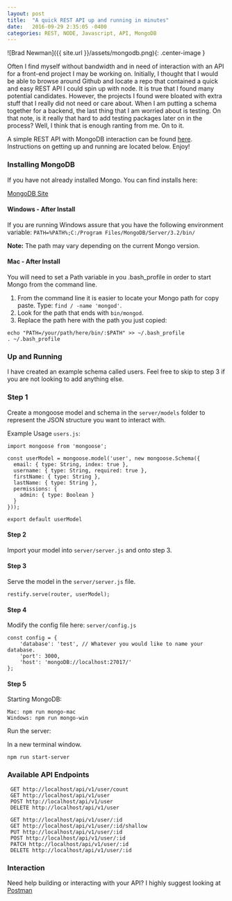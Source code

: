 ```yaml
---
layout: post
title:  "A quick REST API up and running in minutes"
date:   2016-09-29 2:35:05 -0400
categories: REST, NODE, Javascript, API, MongoDB
---
```


![Brad Newman]({{ site.url }}/assets/mongodb.png){: .center-image }

Often I find myself without bandwidth and in need of interaction with an API for a front-end project I may be working on.
Initially, I thought that I would be able to browse around Github and locate a repo that contained a quick and easy REST API I 
could spin up with node. It is true that I found many potential candidates. However, the projects I found were bloated with extra stuff that
I really did not need or care about. When I am putting a schema together for a backend, the last thing that I am worried about is
testing. On that note, is it really that hard to add testing packages later on in the process? Well, I think that is enough ranting
from me. On to it.

A simple REST API with MongoDB interaction can be found [here](https://github.com/newmanbrad/quick-mongo-rest-server). Instructions on getting up and 
running are located below. Enjoy!

### Installing MongoDB

If you have not already installed Mongo. You can find installs here: 

[MongoDB Site](https://www.mongoDB.com/download-center#community)

#### Windows - After Install
If you are running Windows assure that you have the following environment variable:
 ```PATH=%PATH%;C:/Program Files/MongoDB/Server/3.2/bin/```
 
 **Note:** The path may vary depending on the current Mongo version.
 
#### Mac - After Install
You will need to set a Path variable in you .bash_profile in order to start Mongo from the command line.

1. From the command line it is easier to locate your Mongo path for copy paste. Type: ```find / -name 'mongod'```.
2. Look for the path that ends with ```bin/mongod```.
3. Replace the path here with the path you just copied: 
```
echo "PATH=/your/path/here/bin/:$PATH" >> ~/.bash_profile
. ~/.bash_profile
```

### Up and Running

I have created an example schema called users. Feel free to skip to step 3 if you are not looking to add anything else.

### Step 1

Create a mongoose model and schema in the ```server/models``` folder to represent the JSON structure you want to interact with.

Example Usage ```users.js```:

```
import mongoose from 'mongoose';

const userModel = mongoose.model('user', new mongoose.Schema({
  email: { type: String, index: true },
  username: { type: String, required: true },
  firstName: { type: String },
  lastName: { type: String },
  permissions: {
    admin: { type: Boolean }
  }
}));

export default userModel
```

#### Step 2 

Import your model into ```server/server.js``` and onto step 3.
 
 
#### Step 3

Serve the model in the ```server/server.js``` file.

```
restify.serve(router, userModel);
```

#### Step 4

Modify the config file here: ```server/config.js```

```
const config = {
    'database': 'test', // Whatever you would like to name your database.
    'port': 3000,
    'host': 'mongoDB://localhost:27017/'
};
```

#### Step 5

Starting MongoDB: 

```
Mac: npm run mongo-mac
Windows: npm run mongo-win
```

Run the server:

In a new terminal window.

```
npm run start-server 
```

### Available API Endpoints

```
 GET http://localhost/api/v1/user/count
 GET http://localhost/api/v1/user
 POST http://localhost/api/v1/user
 DELETE http://localhost/api/v1/user

 GET http://localhost/api/v1/user/:id
 GET http://localhost/api/v1/user/:id/shallow
 PUT http://localhost/api/v1/user/:id
 POST http://localhost/api/v1/user/:id
 PATCH http://localhost/api/v1/user/:id
 DELETE http://localhost/api/v1/user/:id
```


### Interaction

Need help building or interacting with your API? I highly suggest looking at [Postman](https://www.getpostman.com/) 


